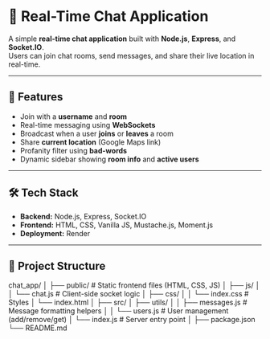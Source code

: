 # 💬 Real-Time Chat Application

A simple **real-time chat application** built with **Node.js**, **Express**, and **Socket.IO**.  
Users can join chat rooms, send messages, and share their live location in real-time.

---

## 🚀 Features
- Join with a **username** and **room**
- Real-time messaging using **WebSockets**
- Broadcast when a user **joins** or **leaves** a room
- Share **current location** (Google Maps link)
- Profanity filter using **bad-words**
- Dynamic sidebar showing **room info** and **active users**

---

## 🛠️ Tech Stack
- **Backend:** Node.js, Express, Socket.IO  
- **Frontend:** HTML, CSS, Vanilla JS, Mustache.js, Moment.js  
- **Deployment:** Render

---

## 📂 Project Structure
chat_app/
│
├── public/ # Static frontend files (HTML, CSS, JS)
│ ├── js/
│ │ └── chat.js # Client-side socket logic
│ ├── css/
│ │ └── index.css # Styles
│ └── index.html
│
├── src/
│ ├── utils/
│ │ ├── messages.js # Message formatting helpers
│ │ └── users.js # User management (add/remove/get)
│ └── index.js # Server entry point
│
├── package.json
└── README.md
